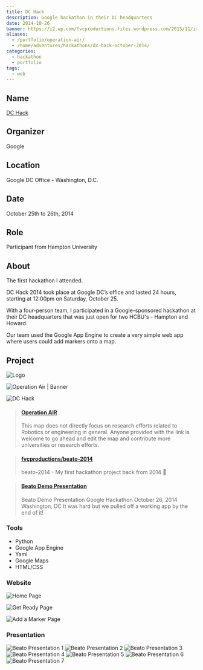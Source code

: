 ```yaml
---
title: DC Hack
description: Google hackathon in their DC headquarters
date: 2014-10-26
banner: https://i2.wp.com/fvcproductions.files.wordpress.com/2015/11/img_0406.jpg?w=746&h=995&crop&ssl=1&zoom=2
aliases:
  - /portfolio/operation-air/
  - /home/adventures/hackathons/dc-hack-october-2014/
categories:
  - hackathon
  - portfolio
tags:
  - web
---
```


## Name

[DC Hack](https://huacm.wordpress.com/2014/10/28/dchack-2014/)

## Organizer

Google

## Location

Google DC Office - Washington, D.C.

## Date

October 25th to 26th, 2014

## Role

Participant from Hampton University

## About

The first hackathon I attended.

DC Hack 2014 took place at Google DC’s office and lasted 24 hours, starting at 12:00pm on Saturday, October 25.

With a four-person team, I participated in a Google-sponsored hackathon at their DC headquarters that was just open for two HCBU's - Hampton and Howard.

Our team used the Google App Engine to create a very simple web app where users could add markers onto a map.

## Project

![Logo](https://i.imgur.com/kfybrjb.jpg)

![Operation Air | Banner](https://fvcproductions.files.wordpress.com/2014/10/hedaer-0011.jpg)

![DC Hack](https://i2.wp.com/fvcproductions.files.wordpress.com/2015/11/img_0406.jpg?w=746&h=995&crop&ssl=1&zoom=2)

<blockquote class="embedly-card"><h4><a href="http://beato-2014.appspot.com">Operation AIR</a></h4><p>This map does not directly focus on research efforts related to Robotics or engineering in general. Anyone provided with the link is welcome to go ahead and edit the map and contribute more universities or research efforts.</p></blockquote>
<script async src="//cdn.embedly.com/widgets/platform.js" charset="UTF-8"></script>

<blockquote class="embedly-card"><h4><a href="https://github.com/fvcproductions/beato-2014">fvcproductions/beato-2014</a></h4><p>beato-2014 - My first hackathon project back from 2014 👼</p></blockquote>

<blockquote class="embedly-card"><h4><a href="https://speakerdeck.com/fvcproductions/beato-demo-presentation">Beato Demo Presentation</a></h4><p>Beato Demo Presentation Google Hackathon October 26, 2014 Washington, DC It was hard but we pulled off a working app by the end of it!</p></blockquote>

### Tools

- Python
- Google App Engine
- Yaml
- Google Maps
- HTML/CSS

### Website

![Home Page](https://i.imgur.com/tfhGHyo.png)

![Get Ready Page](https://i.imgur.com/gkdJN1k.jpg)

![Add a Marker Page](https://i.imgur.com/GOg3d8o.jpg)

### Presentation

![Beato Presentation 1](https://i.imgur.com/zRKRLJY.jpg)
![Beato Presentation 2](https://i.imgur.com/SE6KPu3.jpg)
![Beato Presentation 3](https://i.imgur.com/NHnY1HM.jpg)
![Beato Presentation 4](https://i.imgur.com/eqcMyae.jpg)
![Beato Presentation 5](https://i.imgur.com/pyQI41u.jpg)
![Beato Presentation 6](https://i.imgur.com/jzEVvvc.jpg)
![Beato Presentation 7](https://i.imgur.com/tD6jZVi.jpg)
